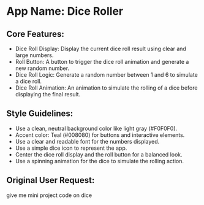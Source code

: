 # **App Name**: Dice Roller

## Core Features:

- Dice Roll Display: Display the current dice roll result using clear and large numbers.
- Roll Button: A button to trigger the dice roll animation and generate a new random number.
- Dice Roll Logic: Generate a random number between 1 and 6 to simulate a dice roll.
- Dice Roll Animation: An animation to simulate the rolling of a dice before displaying the final result.

## Style Guidelines:

- Use a clean, neutral background color like light gray (#F0F0F0).
- Accent color: Teal (#008080) for buttons and interactive elements.
- Use a clear and readable font for the numbers displayed.
- Use a simple dice icon to represent the app.
- Center the dice roll display and the roll button for a balanced look.
- Use a spinning animation for the dice to simulate the rolling action.

## Original User Request:
give me mini project code on dice
  